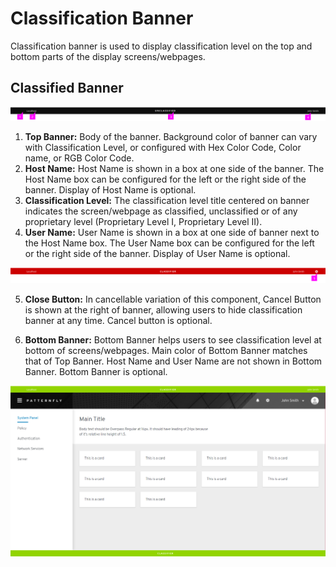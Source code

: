 # Classification Banner

Classification banner is used to display classification level on the top and bottom parts of the display screens/webpages.

## Classified Banner

![](img/black.png)

1. **Top Banner:** Body of the banner. Background color of banner can vary with Classification Level, or configured with Hex Color Code, Color name, or RGB Color Code.
2. **Host Name:** Host Name is shown in a box at one side of the banner. The Host Name box can be configured for the left or the right side of the banner. Display of Host Name is optional.
3. **Classification Level:** The classification level title centered on banner indicates the screen/webpage as classified, unclassified or of any proprietary level (Proprietary Level I, Proprietary Level II).
4. **User Name:** User Name is shown in a box at one side of banner next to the Host Name box. The User Name box can be configured for the left or the right side of the banner. Display of User Name is optional.

![](img/red_close.png)

5. **Close Button:** In cancellable variation of this component, Cancel Button is shown at the right of banner, allowing users to hide classification banner at any time. Cancel button is optional.

6. **Bottom Banner:** Bottom Banner helps users to see classification level at bottom of screens/webpages. Main color of Bottom Banner matches that of Top Banner. Host Name and User Name are not shown in Bottom Banner. Bottom Banner is optional.

![](img/green.png)

